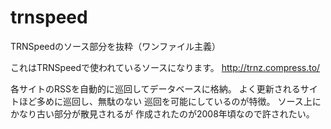 # trnspeed
TRNSpeedのソース部分を抜粋（ワンファイル主義）

これはTRNSpeedで使われているソースになります。
http://trnz.compress.to/

各サイトのRSSを自動的に巡回してデータベースに格納。
よく更新されるサイトほど多めに巡回し、無駄のない
巡回を可能にしているのが特徴。
ソース上にかなり古い部分が散見されるが
作成されたのが2008年頃なので許されたい。
